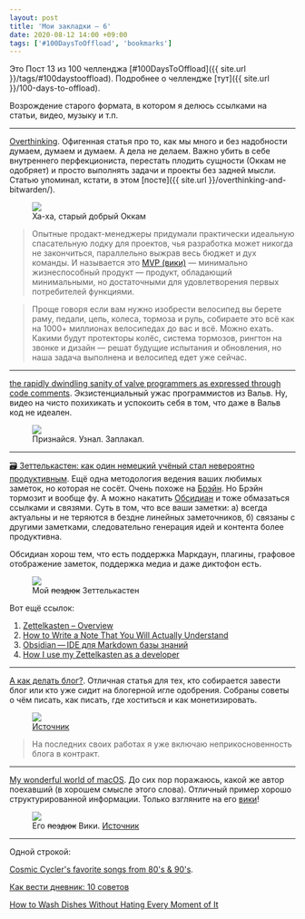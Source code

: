```yaml
---
layout: post
title: 'Мои закладки – 6'
date: 2020-08-12 14:00 +09:00
tags: ['#100DaysToOffload', 'bookmarks']
---
```


Это Пост 13 из 100 челленджа [#100DaysToOffload]({{ site.url }}/tags/#100daystooffload). Подробнее о челлендже [тут]({{ site.url }}/100-days-to-offload).

Возрождение старого формата, в котором я делюсь ссылками на статьи, видео, музыку и т.п.

---

[Overthinking](https://teletype.in/@uxlive/overthinking). Офигенная статья про то, как мы много и без надобности думаем, думаем и думаем. А дела не делаем. Важно убить в себе внутреннего перфекциониста, перестать плодить сущности (Оккам не одобряет) и просто выполнять задачи и проекты без задней мысли. Статью упоминал, кстати, в этом [посте]({{ site.url }}/overthinking-and-bitwarden/).

<figure>
  <img src="{{ site.url }}/assets/images/bookmarks-6/okkam.jpg" data-action="zoom">
  <figcaption>Ха-ха, старый добрый Оккам</figcaption>
</figure>

> Опытные продакт-менеджеры придумали практически идеальную спасательную лодку для проектов, чья разработка может никогда не закончиться, параллельно выжрав весь бюджет и дух команды. И называется это [MVP (вики)](https://ru.wikipedia.org/wiki/%D0%9C%D0%B8%D0%BD%D0%B8%D0%BC%D0%B0%D0%BB%D1%8C%D0%BD%D0%BE_%D0%B6%D0%B8%D0%B7%D0%BD%D0%B5%D1%81%D0%BF%D0%BE%D1%81%D0%BE%D0%B1%D0%BD%D1%8B%D0%B9_%D0%BF%D1%80%D0%BE%D0%B4%D1%83%D0%BA%D1%82) — минимально жизнеспособный продукт — продукт, обладающий минимальными, но достаточными для удовлетворения первых потребителей функциями.

> Проще говоря если вам нужно изобрести велосипед вы берете раму, педали, цепь, колеса, тормоза и руль, собираете это всё как на 1000+ миллионах велосипедах до вас и всё. Можно ехать. Какими будут протекторы колёс, система тормозов, рингтон на звонке и дизайн — решат будущие испытания и обновления, но наша задача выполнена и велосипед едет уже сейчас.

---

[the rapidly dwindling sanity of valve programmers as expressed through code comments](https://www.youtube.com/watch?v=k238XpMMn38). Экзистенциальный ужас программистов из Вальв. Ну, видео на чисто похихикать и успокоить себя в том, что даже в Вальв код не идеален.

<figure>
  <img src="{{ site.url }}/assets/images/bookmarks-6/valve.png" data-action="zoom">
  <figcaption>Признайся. Узнал. Заплакал.</figcaption>
</figure>

---

[🗃 Зеттелькастен: как один немецкий учёный стал невероятно продуктивным](http://vonoiral.com/all/zettelkasten/). Ещё одна методология ведения ваших любимых заметок, но которая не сосёт. Очень похоже на [Брэйн](https://www.thebrain.com/). Но Брэйн тормозит и вообще фу. А можно накатить [Обсидиан](https://obsidian.md/) и тоже обмазаться ссылками и связями. Суть в том, что все ваши заметки: а) всегда актуальны и не теряются в бездне линейных заметочников, б) связаны с другими заметками, следовательно генерация идей и контента более продуктивна.

Обсидиан хорош тем, что есть поддержка Маркдаун, плагины, графовое отображение заметок, поддержка медиа и даже диктофон есть.

<figure>
  <img src="{{ site.url }}/assets/images/bookmarks-6/zettelkasten.png" data-action="zoom">
  <figcaption>Мой <strike>пездюк</strike> Зеттелькастен</figcaption>
</figure>

Вот ещё ссылок:

1. [Zettelkasten – Overview](https://zettelkasten.de/posts/overview/)
2. [How to Write a Note That You Will Actually Understand](https://zettelkasten.de/posts/how-to-write-notes-you-can-understand)
3. [Obsidian — IDE для Markdown базы знаний ](https://vas3k.club/link/2609/)
4. [How I use my Zettelkasten as a developer](https://noniin.antville.org/stories/2288458/)

---

[А как делать блог?](https://vas3k.ru/notes/how_to_blog/). Отличная статья для тех, кто собирается завести блог или кто уже сидит на блогерной игле одобрения. Собраны советы о чём писать, как писать, где хоститься и как монетизировать.

<figure>
  <img src="{{ site.url }}/assets/images/bookmarks-6/vas3k.jpg" data-action="zoom">
  <figcaption><a href="https://i.vas3k.ru/4655f95113464680c28c8a80349d78a5c5fa20ae0c877951f9ee1f52e81645d2.jpg">Источник</a></figcaption>
</figure>

> На последних своих работах я уже включаю неприкосновенность блога в контракт.

---

[My wonderful world of macOS](https://github.com/nikitavoloboev/my-mac-os). До сих пор поражаюсь, какой же автор поехавший (в хорошем смысле этого слова). Отличный пример хорошо структурированной информации. Только взгляните на его [вики](https://wiki.nikitavoloboev.xyz/)!

<figure>
  <img src="{{ site.url }}/assets/images/bookmarks-6/wiki.jpg" data-action="zoom">
  <figcaption>Его <strike>пездюк</strike> Вики. <a href="https://i.imgur.com/SbhfKGm.png">Источник</a></figcaption>
</figure>

---

Одной строкой:

[Cosmic Cycler's favorite songs from 80's & 90's](https://open.spotify.com/playlist/3C8K0pC6OJtt9gVyN63UqK?si=OFEUzdLmR8e0aFwegdt63g).

[Как вести дневник: 10 советов](https://arzamas.academy/materials/2065)

[How to Wash Dishes Without Hating Every Moment of It](https://www.youtube.com/watch?v=vyis-EmiZXI)
